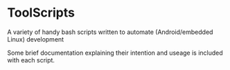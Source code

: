 # ToolScripts
A variety of handy bash scripts written to automate (Android/embedded Linux) development

Some brief documentation explaining their intention and useage is included with each script.
